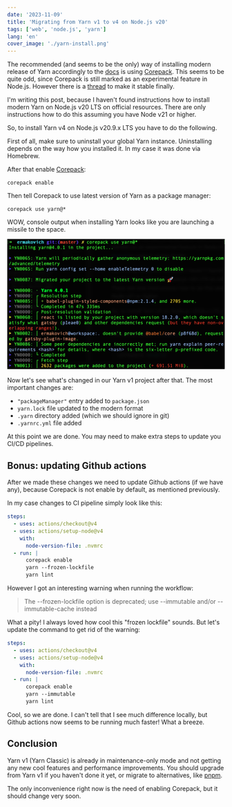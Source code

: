 ```yaml
---
date: '2023-11-09'
title: 'Migrating from Yarn v1 to v4 on Node.js v20'
tags: ['web', 'node.js', 'yarn']
lang: 'en'
cover_image: './yarn-install.png'
---
```


The recommended (and seems to be the only) way of installing modern release of Yarn accordingly to the [docs](https://yarnpkg.com/getting-started/install) is using [Corepack](https://nodejs.org/dist/latest/docs/api/corepack.html). This seems to be quite odd, since Corepack is still marked as an experimental feature in Node.js. However there is a [thread](https://github.com/nodejs/corepack/issues/104) to make it stable finally.

I'm writing this post, because I haven't found instructions how to install modern Yarn on Node.js v20 LTS on official resources. There are only instructions how to do this assuming you have Node v21 or higher.

So, to install Yarn v4 on Node.js v20.9.x LTS you have to do the following.

First of all, make sure to uninstall your global Yarn instance. Uninstalling depends on the way how you installed it. In my case it was done via Homebrew.

After that enable [Corepack](https://nodejs.org/dist/v20.9.0/docs/api/corepack.html):

```shell
corepack enable
```

Then tell Corepack to use latest version of Yarn as a package manager:

```shell
corepack use yarn@*
```

WOW, console output when installing Yarn looks like you are launching a missile to the space.

![Yarn installing...](yarn-install.png)

Now let's see what's changed in our Yarn v1 project after that. The most important changes are:

- `"packageManager"` entry added to `package.json`
- `yarn.lock` file updated to the modern format
- `.yarn` directory added (which we should ignore in git)
- `.yarnrc.yml` file added

At this point we are done. You may need to make extra steps to update you CI/CD pipelines.

## Bonus: updating Github actions

After we made these changes we need to update Github actions (if we have any), because Corepack is not enable by default, as mentioned previously.

In my case changes to CI pipeline simply look like this:

```yaml{7}:title=ci.yml
steps:
  - uses: actions/checkout@v4
  - uses: actions/setup-node@v4
    with:
      node-version-file: .nvmrc
  - run: |
      corepack enable
      yarn --frozen-lockfile
      yarn lint
```

However I got an interesting warning when running the workflow:

> The --frozen-lockfile option is deprecated; use --immutable and/or --immutable-cache instead

What a pity! I always loved how cool this "frozen lockfile" sounds. But let's update the command to get rid of the warning:

```yaml{8}:title=ci.yml
steps:
  - uses: actions/checkout@v4
  - uses: actions/setup-node@v4
    with:
      node-version-file: .nvmrc
  - run: |
      corepack enable
      yarn --immutable
      yarn lint
```

Cool, so we are done. I can't tell that I see much difference locally, but Github actions now seems to be running much faster! What a breeze.

## Conclusion

Yarn v1 (Yarn Classic) is already in maintenance-only mode and not getting any new cool features and performance improvements. You should upgrade from Yarn v1 if you haven't done it yet, or migrate to alternatives, like [pnpm](https://pnpm.io).

The only inconvenience right now is the need of enabling Corepack, but it should change very soon.
